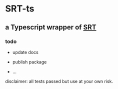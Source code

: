 # SRT-ts

## a Typescript wrapper of [SRT](https://github.com/ryanking13/SRT) 

### todo

- update docs

- publish package

- ...

disclaimer: all tests passed but use at your own risk.
